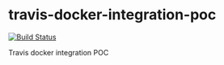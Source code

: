 # travis-docker-integration-poc
[![Build Status](https://travis-ci.org/KostasNS/travis-docker-integration-poc.svg?branch=master)](https://travis-ci.org/KostasNS/travis-docker-integration-poc)

Travis docker integration POC
